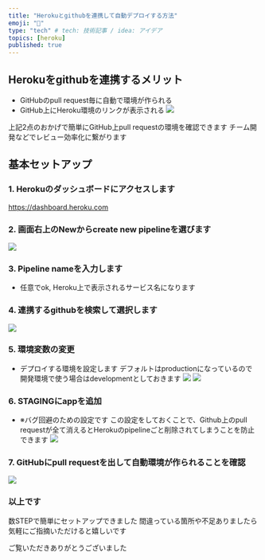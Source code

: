 ```yaml
---
title: "Herokuとgithubを連携して自動デプロイする方法"
emoji: "🐥"
type: "tech" # tech: 技術記事 / idea: アイデア
topics: [heroku]
published: true
---
```


## Herokuをgithubを連携するメリット
- GitHubのpull request毎に自動で環境が作られる
- GitHub上にHeroku環境のリンクが表示される
![](https://storage.googleapis.com/zenn-user-upload/e0k0x0tcw3rvml4joj7j8zqtdssf)

上記2点のおかげで簡単にGitHub上pull requestの環境を確認できます
チーム開発などでレビュー効率化に繋がります

## 基本セットアップ

### 1. Herokuのダッシュボードにアクセスします
https://dashboard.heroku.com

### 2. 画面右上のNewからcreate new pipelineを選びます
![](https://storage.googleapis.com/zenn-user-upload/urv60hgtud0matv0768yzmpbiso7)

### 3. Pipeline nameを入力します
- 任意でok, Heroku上で表示されるサービス名になります
### 4. 連携するgithubを検索して選択します
![](https://storage.googleapis.com/zenn-user-upload/1turvopz0ixqg8qcjwv27bf0rb7x)

### 5. 環境変数の変更 
- デプロイする環境を設定します
デフォルトはproductionになっているので開発環境で使う場合はdevelopmentとしておきます
![](https://storage.googleapis.com/zenn-user-upload/5pni3smqp2pmohn4kf2d4ua1cf3c)
![](https://storage.googleapis.com/zenn-user-upload/syk6gh709ptw1a9cq9c4q6gmzdzl)

### 6. STAGINGにappを追加
- ※バグ回避のための設定です
この設定をしておくことで、Github上のpull requestが全て消えるとHerokuのpipelineごと削除されてしまうことを防止できます
![](https://storage.googleapis.com/zenn-user-upload/t85oqzvjhekno72n0b28mgxt24iu)

### 7. GitHubにpull requestを出して自動環境が作られることを確認
![](https://storage.googleapis.com/zenn-user-upload/e0k0x0tcw3rvml4joj7j8zqtdssf)


### 以上です
数STEPで簡単にセットアップできました
間違っている箇所や不足ありましたら気軽にご指摘いただけると嬉しいです

ご覧いただきありがとうございました 